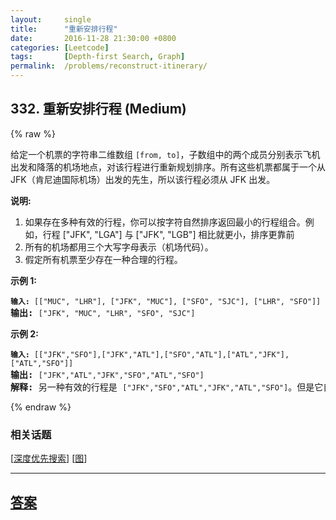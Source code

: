 ```yaml
---
layout:     single
title:      "重新安排行程"
date:       2016-11-28 21:30:00 +0800
categories: [Leetcode]
tags:       [Depth-first Search, Graph]
permalink:  /problems/reconstruct-itinerary/
---
```


## 332. 重新安排行程 (Medium)

{% raw %}

<p>给定一个机票的字符串二维数组 <code>[from, to]</code>，子数组中的两个成员分别表示飞机出发和降落的机场地点，对该行程进行重新规划排序。所有这些机票都属于一个从JFK（肯尼迪国际机场）出发的先生，所以该行程必须从 JFK 出发。</p>

<p><strong>说明:</strong></p>

<ol>
	<li>如果存在多种有效的行程，你可以按字符自然排序返回最小的行程组合。例如，行程 [&quot;JFK&quot;, &quot;LGA&quot;] 与 [&quot;JFK&quot;, &quot;LGB&quot;] 相比就更小，排序更靠前</li>
	<li>所有的机场都用三个大写字母表示（机场代码）。</li>
	<li>假定所有机票至少存在一种合理的行程。</li>
</ol>

<p><strong>示例 1:</strong></p>

<pre><code><strong>输入: </strong></code><code>[[&quot;MUC&quot;, &quot;LHR&quot;], [&quot;JFK&quot;, &quot;MUC&quot;], [&quot;SFO&quot;, &quot;SJC&quot;], [&quot;LHR&quot;, &quot;SFO&quot;]]</code>
<strong>输出: </strong><code>[&quot;JFK&quot;, &quot;MUC&quot;, &quot;LHR&quot;, &quot;SFO&quot;, &quot;SJC&quot;]</code>
</pre>

<p><strong>示例 2:</strong></p>

<pre><code><strong>输入: </strong></code><code>[[&quot;JFK&quot;,&quot;SFO&quot;],[&quot;JFK&quot;,&quot;ATL&quot;],[&quot;SFO&quot;,&quot;ATL&quot;],[&quot;ATL&quot;,&quot;JFK&quot;],[&quot;ATL&quot;,&quot;SFO&quot;]]</code>
<strong>输出: </strong><code>[&quot;JFK&quot;,&quot;ATL&quot;,&quot;JFK&quot;,&quot;SFO&quot;,&quot;ATL&quot;,&quot;SFO&quot;]</code>
<strong>解释: </strong>另一种有效的行程是&nbsp;<code>[&quot;JFK&quot;,&quot;SFO&quot;,&quot;ATL&quot;,&quot;JFK&quot;,&quot;ATL&quot;,&quot;SFO&quot;]</code>。但是它自然排序更大更靠后。</pre>

{% endraw %}

### 相关话题
  [[深度优先搜索](https://github.com/openset/leetcode/tree/master/tag/depth-first-search/README.md)]
  [[图](https://github.com/openset/leetcode/tree/master/tag/graph/README.md)]

---

## [答案](https://github.com/openset/leetcode/tree/master/problems/reconstruct-itinerary)
